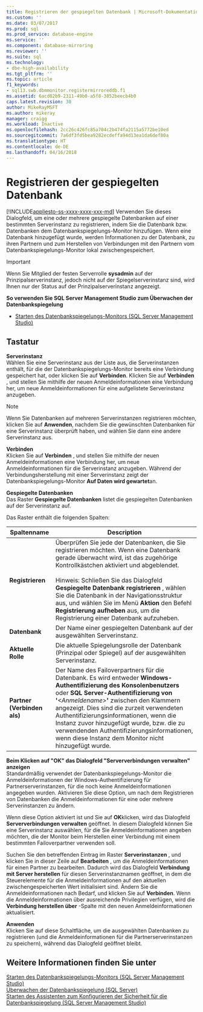 ```yaml
---
title: Registrieren der gespiegelten Datenbank | Microsoft-Dokumentation
ms.custom: ''
ms.date: 03/07/2017
ms.prod: sql
ms.prod_service: database-engine
ms.service: ''
ms.component: database-mirroring
ms.reviewer: ''
ms.suite: sql
ms.technology:
- dbe-high-availability
ms.tgt_pltfrm: ''
ms.topic: article
f1_keywords:
- sql13.swb.dbmmonitor.registermirroreddb.f1
ms.assetid: 6acd02b9-2311-49b0-a5f8-3852beecb4b0
caps.latest.revision: 30
author: MikeRayMSFT
ms.author: mikeray
manager: craigg
ms.workload: Inactive
ms.openlocfilehash: 2cc26c426fc85a704c2b474fa2115a5772be10ed
ms.sourcegitcommit: 7a6df3fd5bea9282ecdeffa94d13ea1da6def80a
ms.translationtype: HT
ms.contentlocale: de-DE
ms.lasthandoff: 04/16/2018
---
```

# <a name="register-mirrored-database"></a>Registrieren der gespiegelten Datenbank
[!INCLUDE[appliesto-ss-xxxx-xxxx-xxx-md](../../includes/appliesto-ss-xxxx-xxxx-xxx-md.md)]
  Verwenden Sie dieses Dialogfeld, um eine oder mehrere gespiegelte Datenbanken auf einer bestimmten Serverinstanz zu registrieren, indem Sie die Datenbank bzw. Datenbanken dem Datenbankspiegelungs-Monitor hinzufügen. Wenn eine Datenbank hinzugefügt wurde, werden Informationen zu der Datenbank, zu ihren Partnern und zum Herstellen von Verbindungen mit den Partnern vom Datenbankspiegelungs-Monitor lokal zwischengespeichert.  
  
> [!IMPORTANT]  
>  Wenn Sie Mitglied der festen Serverrolle **sysadmin** auf der Prinzipalserverinstanz, jedoch nicht auf der Spiegelserverinstanz sind, wird Ihnen nur der Status auf der Prinzipalserverinstanz angezeigt.  
  
 **So verwenden Sie SQL Server Management Studio zum Überwachen der Datenbankspiegelung**  
  
-   [Starten des Datenbankspiegelungs-Monitors &#40;SQL Server Management Studio&#41;](../../database-engine/database-mirroring/start-database-mirroring-monitor-sql-server-management-studio.md)  
  
## <a name="options"></a>Tastatur  
 **Serverinstanz**  
 Wählen Sie eine Serverinstanz aus der Liste aus, die Serverinstanzen enthält, für die der Datenbankspiegelungs-Monitor bereits eine Verbindung gespeichert hat, oder klicken Sie auf **Verbinden**. Klicken Sie auf **Verbinden** , und stellen Sie mithilfe der neuen Anmeldeinformationen eine Verbindung her, um neue Anmeldeinformationen für eine aufgelistete Serverinstanz anzugeben.  
  
> [!NOTE]  
>  Wenn Sie Datenbanken auf mehreren Serverinstanzen registrieren möchten, klicken Sie auf **Anwenden**, nachdem Sie die gewünschten Datenbanken für eine Serverinstanz überprüft haben, und wählen Sie dann eine andere Serverinstanz aus.  
  
 **Verbinden**  
 Klicken Sie auf **Verbinden** , und stellen Sie mithilfe der neuen Anmeldeinformationen eine Verbindung her, um neue Anmeldeinformationen für die Serverinstanz anzugeben. Während der Verbindungsherstellung mit einer Serverinstanz zeigt der Datenbankspiegelungs-Monitor **Auf Daten wird gewartet**an.  
  
 **Gespiegelte Datenbanken**  
 Das Raster **Gespiegelte Datenbanken** listet die gespiegelten Datenbanken auf der Serverinstanz auf.  
  
 Das Raster enthält die folgenden Spalten:  
  
|Spaltenname|Description|  
|-----------------|-----------------|  
|**Registrieren**|Überprüfen Sie jede der Datenbanken, die Sie registrieren möchten. Wenn eine Datenbank gerade überwacht wird, ist das zugehörige Kontrollkästchen aktiviert und abgeblendet.<br /><br /> Hinweis: Schließen Sie das Dialogfeld **Gespiegelte Datenbank registrieren** , wählen Sie die Datenbank in der Navigationsstruktur aus, und wählen Sie im Menü **Aktion** den Befehl **Registrierung aufheben** aus, um die Registrierung einer Datenbank aufzuheben.|  
|**Datenbank**|Der Name einer gespiegelten Datenbank auf der ausgewählten Serverinstanz.|  
|**Aktuelle Rolle**|Die aktuelle Spiegelungsrolle der Datenbank (Prinzipal oder Spiegel) auf der ausgewählten Serverinstanz.|  
|**Partner (Verbinden als)**|Der Name des Failoverpartners für die Datenbank. Es wird entweder **Windows-Authentifizierung des Konsolenbenutzers** oder **SQL Server-Authentifizierung von '***\<Anmeldename>***'** zwischen den Klammern angezeigt. Dies sind die zurzeit verwendeten Authentifizierungsinformationen, wenn die Instanz zuvor hinzugefügt wurde, bzw. die zu verwendenden Authentifizierungsinformationen, wenn diese Instanz dem Monitor nicht hinzugefügt wurde.|  
  
 **Beim Klicken auf "OK" das Dialogfeld "Serververbindungen verwalten" anzeigen**  
 Standardmäßig verwendet der Datenbankspiegelungs-Monitor die Anmeldeinformationen der Windows-Authentifizierung für Partnerserverinstanzen, für die noch keine Anmeldeinformationen angegeben wurden. Aktivieren Sie diese Option, um nach dem Registrieren von Datenbanken die Anmeldeinformationen für eine oder mehrere Serverinstanzen zu ändern.  
  
 Wenn diese Option aktiviert ist und Sie auf **OK**klicken, wird das Dialogfeld **Serververbindungen verwalten** geöffnet. In diesem Dialogfeld können Sie eine Serverinstanz auswählen, für die Sie Anmeldeinformationen angeben möchten, die der Monitor beim Herstellen einer Verbindung mit einem bestimmten Failoverpartner verwenden soll.  
  
 Suchen Sie den betreffenden Eintrag im Raster **Serverinstanzen** , und klicken Sie in dieser Zeile auf **Bearbeiten** , um die Anmeldeinformationen für einen Partner zu bearbeiten. Dadurch wird das Dialogfeld **Verbindung mit Server herstellen** für diesen Serverinstanznamen geöffnet, in dem die Steuerelemente für die Anmeldeinformationen auf den aktuellen zwischengespeicherten Wert initialisiert sind. Ändern Sie die Anmeldeinformationen nach Bedarf, und klicken Sie auf **Verbinden**. Wenn die Anmeldeinformationen über ausreichende Privilegien verfügen, wird die **Verbindung herstellen über** -Spalte mit den neuen Anmeldeinformationen aktualisiert.  
  
 **Anwenden**  
 Klicken Sie auf diese Schaltfläche, um die ausgewählten Datenbanken zu registrieren (und die Anmeldeinformationen für die Partnerserverinstanzen zu speichern), während das Dialogfeld geöffnet bleibt.  
  
## <a name="see-also"></a>Weitere Informationen finden Sie unter  
 [Starten des Datenbankspiegelungs-Monitors &#40;SQL Server Management Studio&#41;](../../database-engine/database-mirroring/start-database-mirroring-monitor-sql-server-management-studio.md)   
 [Überwachen der Datenbankspiegelung &#40;SQL Server&#41;](../../database-engine/database-mirroring/monitoring-database-mirroring-sql-server.md)   
 [Starten des Assistenten zum Konfigurieren der Sicherheit für die Datenbankspiegelung &#40;SQL Server Management Studio&#41;](../../database-engine/database-mirroring/start-the-configuring-database-mirroring-security-wizard.md)  
  
  
